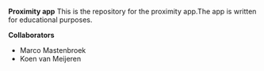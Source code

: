 **Proximity app**
This is the repository for the proximity app.The app is written for educational purposes.

**Collaborators**
* Marco Mastenbroek
* Koen van Meijeren
